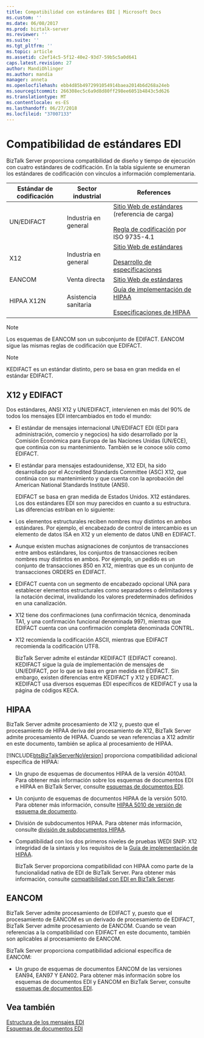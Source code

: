 ```yaml
---
title: Compatibilidad con estándares EDI | Microsoft Docs
ms.custom: ''
ms.date: 06/08/2017
ms.prod: biztalk-server
ms.reviewer: ''
ms.suite: ''
ms.tgt_pltfrm: ''
ms.topic: article
ms.assetid: c2ef14c5-5f12-40e2-93d7-59b5c5a0d641
caps.latest.revision: 27
author: MandiOhlinger
ms.author: mandia
manager: anneta
ms.openlocfilehash: ebb4d85b4972991054914baea2014b6d268a24eb
ms.sourcegitcommit: 266308ec5c6a9d8d80ff298ee6051b4843c5d626
ms.translationtype: MT
ms.contentlocale: es-ES
ms.lasthandoff: 06/27/2018
ms.locfileid: "37007133"
---
```

# <a name="edi-standards-support"></a>Compatibilidad de estándares EDI
BizTalk Server proporciona compatibilidad de diseño y tiempo de ejecución con cuatro estándares de codificación. En la tabla siguiente se enumeran los estándares de codificación con vínculos a información complementaria.  
  
|Estándar de codificación|Sector industrial|References|  
|-----------------------|----------------------|----------------|  
|UN/EDIFACT|Industria en general|[Sitio Web de estándares](http://go.microsoft.com/fwlink/?LinkId=77532) (referencia de carga)<br /><br /> [Regla de codificación](http://go.microsoft.com/fwlink/?LinkId=77534) por ISO 9735-4.1|  
|X12|Industria en general|[Sitio Web de estándares](http://go.microsoft.com/fwlink/?LinkID=28673)<br /><br /> [Desarrollo de especificaciones](http://go.microsoft.com/fwlink/?LinkId=77535)|  
|EANCOM|Venta directa|[Sitio Web de estándares](http://go.microsoft.com/fwlink/?LinkId=92861)|  
|HIPAA X12N|Asistencia sanitaria|[Guía de implementación de HIPAA](http://go.microsoft.com/fwlink/?LinkId=77541)<br /><br /> [Especificaciones de HIPAA](http://go.microsoft.com/fwlink/?LinkId=77542)|  
  
> [!NOTE]
>  Los esquemas de EANCOM son un subconjunto de EDIFACT. EANCOM sigue las mismas reglas de codificación que EDIFACT.  
  
> [!NOTE]
>  KEDIFACT es un estándar distinto, pero se basa en gran medida en el estándar EDIFACT.  
  
## <a name="x12-and-edifact"></a>X12 y EDIFACT  
 Dos estándares, ANSI X12 y UN/EDIFACT, intervienen en más del 90% de todos los mensajes EDI intercambiados en todo el mundo:  
  
- El estándar de mensajes internacional UN/EDIFACT EDI (EDI para administración, comercio y negocios) ha sido desarrollado por la Comisión Económica para Europa de las Naciones Unidas (UN/ECE), que continúa con su mantenimiento. También se le conoce sólo como EDIFACT.  
  
- El estándar para mensajes estadounidense, X12 EDI, ha sido desarrollado por el Accredited Standards Committee (ASC) X12, que continúa con su mantenimiento y que cuenta con la aprobación del American National Standards Institute (ANSI).  
  
  EDIFACT se basa en gran medida de Estados Unidos. X12 estándares. Los dos estándares EDI son muy parecidos en cuanto a su estructura. Las diferencias estriban en lo siguiente:  
  
- Los elementos estructurales reciben nombres muy distintos en ambos estándares. Por ejemplo, el encabezado de control de intercambio es un elemento de datos ISA en X12 y un elemento de datos UNB en EDIFACT.  
  
- Aunque existen muchas asignaciones de conjuntos de transacciones entre ambos estándares, los conjuntos de transacciones reciben nombres muy distintos en ambos. Por ejemplo, un pedido es un conjunto de transacciones 850 en X12, mientras que es un conjunto de transacciones ORDERS en EDIFACT.  
  
- EDIFACT cuenta con un segmento de encabezado opcional UNA para establecer elementos estructurales como separadores o delimitadores y la notación decimal, invalidando los valores predeterminados definidos en una canalización.  
  
- X12 tiene dos confirmaciones (una confirmación técnica, denominada TA1, y una confirmación funcional denominada 997), mientras que EDIFACT cuenta con una confirmación completa denominada CONTRL.  
  
- X12 recomienda la codificación ASCII, mientras que EDIFACT recomienda la codificación UTF8.  
  
  BizTalk Server admite el estándar KEDIFACT (EDIFACT coreano). KEDIFACT sigue la guía de implementación de mensajes de UN/EDIFACT, por lo que se basa en gran medida en EDIFACT. Sin embargo, existen diferencias entre KEDIFACT y X12 y EDIFACT. KEDIFACT usa diversos esquemas EDI específicos de KEDIFACT y usa la página de códigos KECA.  
  
## <a name="hipaa"></a>HIPAA  
 BizTalk Server admite procesamiento de X12 y, puesto que el procesamiento de HIPAA deriva del procesamiento de X12, BizTalk Server admite procesamiento de HIPAA. Cuando se vean referencias a X12 admitir en este documento, también se aplica al procesamiento de HIPAA.  
  
 [!INCLUDE[btsBizTalkServerNoVersion](../includes/btsbiztalkservernoversion-md.md)] proporciona compatibilidad adicional específica de HIPAA:  
  
- Un grupo de esquemas de documentos HIPAA de la versión 4010A1. Para obtener más información sobre los esquemas de documentos EDI e HIPAA en BizTalk Server, consulte [esquemas de documentos EDI](../core/edi-document-schemas.md).  
  
- Un conjunto de esquemas de documentos HIPAA de la versión 5010. Para obtener más información, consulte [HIPAA 5010 de versión de esquema de documento](../core/hipaa-document-schema-version-5010.md).  
  
- División de subdocumentos HIPAA. Para obtener más información, consulte [división de subdocumentos HIPAA](../core/splitting-hipaa-subdocuments.md).  
  
- Compatibilidad con los dos primeros niveles de pruebas WEDI SNIP: X12 integridad de la sintaxis y los requisitos de la [Guía de implementación de HIPAA](http://go.microsoft.com/fwlink/?LinkId=77541).  
  
  BizTalk Server proporciona compatibilidad con HIPAA como parte de la funcionalidad nativa de EDI de BizTalk Server. Para obtener más información, consulte [compatibilidad con EDI en BizTalk Server](../core/edi-support-in-biztalk-server2.md).  
  
## <a name="eancom"></a>EANCOM  
 BizTalk Server admite procesamiento de EDIFACT y, puesto que el procesamiento de EANCOM es un derivado de procesamiento de EDIFACT, BizTalk Server admite procesamiento de EANCOM. Cuando se vean referencias a la compatibilidad con EDIFACT en este documento, también son aplicables al procesamiento de EANCOM.  
  
 BizTalk Server proporciona compatibilidad adicional específica de EANCOM:  
  
-   Un grupo de esquemas de documentos EANCOM de las versiones EAN94, EAN97 Y EAN02. Para obtener más información sobre los esquemas de documentos EDI y EANCOM en BizTalk Server, consulte [esquemas de documentos EDI](../core/edi-document-schemas.md).  
  
## <a name="see-also"></a>Vea también  
 [Estructura de los mensajes EDI](../core/edi-message-structure.md)   
 [Esquemas de documentos EDI](../core/edi-document-schemas.md)